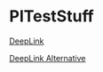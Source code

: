 # PITestStuff

[DeepLink](https://sb-dev.penngineering.io/login%C2%A0on%C2%A0device%C2%A0(or%C2%A0open%C2%A0link%C2%A0in%C2%A0web%C2%A0browser%C2%A0for%C2%A0www)%C2%A0)

[DeepLink Alternative](https://barstoolsportsbook.com/login%C2%A0)
